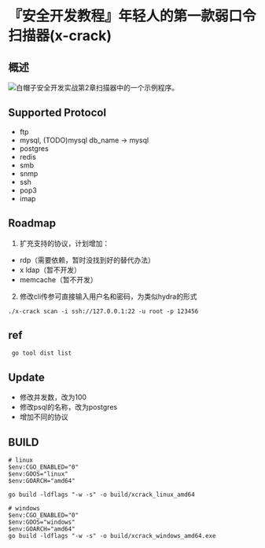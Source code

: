 
# 『安全开发教程』年轻人的第一款弱口令扫描器(x-crack)

## 概述

![白帽子安全开发实战](https://github.com/netxfly/sec-dev-in-action-src)第2章扫描器中的一个示例程序。


## Supported Protocol 
* ftp
* mysql, (TODO)mysql db_name -> mysql
* postgres
* redis
* smb
* snmp
* ssh
* pop3
* imap


## Roadmap
1. 扩充支持的协议，计划增加： 
- rdp（需要依赖，暂时没找到好的替代办法）
- x ldap（暂不开发）
- memcache（暂不开发）


2. 修改cli传参可直接输入用户名和密码，为类似hydra的形式

```
./x-crack scan -i ssh://127.0.0.1:22 -u root -p 123456
```




## ref
```
 go tool dist list
```


## Update
* 修改并发数，改为100
* 修改psql的名称，改为postgres
* 增加不同的协议



## BUILD

```
# linux
$env:CGO_ENABLED="0"
$env:GOOS="linux"
$env:GOARCH="amd64"

go build -ldflags "-w -s" -o build/xcrack_linux_amd64

# windows
$env:CGO_ENABLED="0"
$env:GOOS="windows"
$env:GOARCH="amd64"
go build -ldflags "-w -s" -o build/xcrack_windows_amd64.exe
```